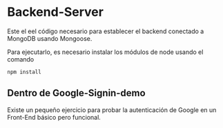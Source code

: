 # Backend-Server

Este el eel código necesario para establecer el backend conectado a MongoDB usando Mongoose.

Para ejecutarlo, es necesario instalar los módulos de node usando el comando

```
npm install
```

## Dentro de Google-Signin-demo
Existe un pequeño ejercicio para probar la autenticación de Google en un Front-End básico pero funcional.